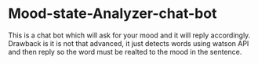 # Mood-state-Analyzer-chat-bot
This is a chat bot which will ask for your mood and it will reply accordingly. Drawback is it is not that advanced, it just detects words using watson API
and then reply so the word must be realted to the mood in the sentence.
